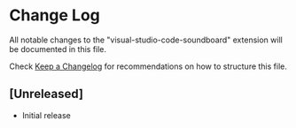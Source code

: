 # Change Log

All notable changes to the "visual-studio-code-soundboard" extension will be documented in this file.

Check [Keep a Changelog](http://keepachangelog.com/) for recommendations on how to structure this file.

## [Unreleased]

- Initial release